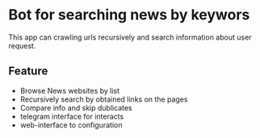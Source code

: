 # Bot for searching news by keywors
This app can crawling urls recursively and search information about user request. 
## Feature
* Browse News websites by list
* Recursively search by obtained links on the pages
* Compare info and skip dublicates
* telegram interface for interacts
* web-interface to configuration